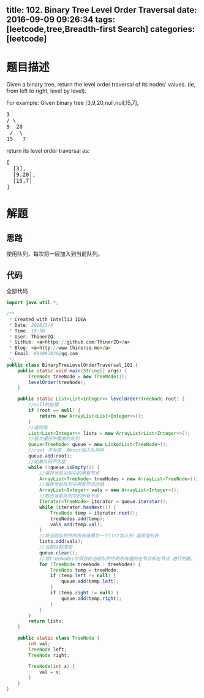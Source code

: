 title: 102. Binary Tree Level Order Traversal
date: 2016-09-09 09:26:34
tags: [leetcode,tree,Breadth-first Search]
categories: [leetcode]
---
# 题目描述
Given a binary tree, return the level order traversal of its nodes' values. (ie, from left to right, level by level).

For example:
Given binary tree [3,9,20,null,null,15,7],
<pre>
3
/ \
9  20
 /  \
15   7
</pre>

return its level order traversal as:
<pre>
[
  [3],
  [9,20],
  [15,7]
]
</pre>

<!-- more -->
# 解题
## 思路
使用队列，每次将一层加入到当前队列。
## 代码
全部代码
```java
import java.util.*;

/**
 * Created with IntelliJ IDEA
 * Date: 2016/3/4
 * Time: 19:50
 * User: ThinerZQ
 * GitHub: <a>https://github.com/ThinerZQ</a>
 * Blog: <a>http://www.thinerzq.me</a>
 * Email: 601097836@qq.com
 */
public class BinaryTreeLevelOrderTraversal_102 {
    public static void main(String[] args) {
        TreeNode treeNode = new TreeNode(1);
        levelOrder(treeNode);
    }

    public static List<List<Integer>> levelOrder(TreeNode root) {
        //null的处理
        if (root == null) {
            return new ArrayList<List<Integer>>();
        }
        //返回值
        List<List<Integer>> lists = new ArrayList<List<Integer>>();
        //层次遍历所需要的队列
        Queue<TreeNode> queue = new LinkedList<TreeNode>();
        //root 不为空，将root加入队列中
        queue.add(root);
        //如果队列不为空
        while (!queue.isEmpty()) {
            //保存当前对别中的所有节点
            ArrayList<TreeNode> treeNodes = new ArrayList<TreeNode>();
            //保存当前队列中所有节点的值
            ArrayList<Integer> vals = new ArrayList<Integer>();
            //取出当前队列中的所有节点
            Iterator<TreeNode> iterator = queue.iterator();
            while (iterator.hasNext()) {
                TreeNode temp = iterator.next();
                treeNodes.add(temp);
                vals.add(temp.val);
            }
            //将当前队列中的所有值最为一个list加入到 返回值列表
            lists.add(vals);
            //当前队列清空
            queue.clear();
            //将treeNodes中保存的当前队列中的所有值的左节点和右节点 进行判断。
            for (TreeNode treeNode : treeNodes) {
                TreeNode temp = treeNode;
                if (temp.left != null) {
                    queue.add(temp.left);
                }
                if (temp.right != null) {
                    queue.add(temp.right);
                }
            }
        }
        return lists;
    }

    public static class TreeNode {
        int val;
        TreeNode left;
        TreeNode right;

        TreeNode(int x) {
            val = x;
        }
    }
}
```
